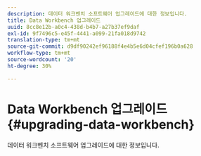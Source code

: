 ```yaml
---
description: 데이터 워크벤치 소프트웨어 업그레이드에 대한 정보입니다.
title: Data Workbench 업그레이드
uuid: 8cc8e12b-a0c4-438d-b4b7-a27b37ef9daf
exl-id: 9f7496c5-e45f-4441-a099-21fa018d9742
translation-type: tm+mt
source-git-commit: d9df90242ef96188f4e4b5e6d04cfef196b0a628
workflow-type: tm+mt
source-wordcount: '20'
ht-degree: 30%

---
```


# Data Workbench 업그레이드{#upgrading-data-workbench}

데이터 워크벤치 소프트웨어 업그레이드에 대한 정보입니다.
